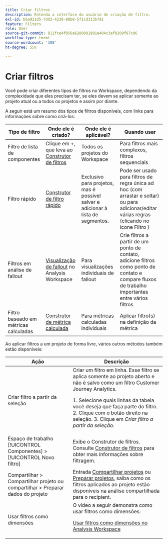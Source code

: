 ```yaml
---
title: Criar filtros
description: Entenda a interface do usuário de criação de filtro.
exl-id: b6a921d5-7dd3-4230-88b8-5f1cd313b791
feature: Filters
role: User
source-git-commit: 811fce4f056a6280081901e484c3af8209f87c06
workflow-type: tm+mt
source-wordcount: '308'
ht-degree: 55%

---
```


# Criar filtros

Você pode criar diferentes tipos de filtros no Workspace, dependendo da complexidade que eles precisam ter, se eles devem se aplicar somente ao projeto atual ou a todos os projetos e assim por diante.

A seguir está um resumo dos tipos de filtros disponíveis, com links para informações sobre como criá-los:

| Tipo de filtro | Onde ele é criado? | Onde ele é aplicável? | Quando usar |
| --- | --- | --- | --- |
| Filtro de lista de componentes | Clique em +, que leva ao [Construtor de filtros](/help/components/filters/filter-builder.md) | Todos os projetos do Workspace | Para filtros mais complexos, filtros sequenciais |
| Filtro rápido | [Construtor de filtro rápido](/help/components/filters/quick-filters.md) | Exclusivo para projetos, mas é possível salvar e adicionar à lista de segmentos. | Pode ser usado para filtros de regra única ad hoc (com arrastar e soltar) ou para adicionar/editar várias regras (clicando no ícone Filtro ) |
| Filtros em análise de fallout | [Visualização de fallout](/help/analysis-workspace/visualizations/fallout/compare-segments-fallout.md) no Analysis Workspace | Para visualizações individuais de fallout | Crie filtros a partir de um ponto de contato, adicione filtros como ponto de contato e compare fluxos de trabalho importantes entre vários filtros |
| Filtro baseado em métricas calculadas | [Construtor de métrica calculada](/help/components/calc-metrics/cm-workflow/metrics-with-segments.md) | Para métricas calculadas individuais | Aplicar filtro(s) na definição da métrica |

Ao aplicar filtros a um projeto de forma livre, vários outros métodos também estão disponíveis:

| Ação | Descrição |
| --- | --- |
| Criar filtro a partir da seleção | Criar um filtro em linha. Esse filtro se aplica somente ao projeto aberto e não é salvo como um filtro Customer Journey Analytics.<p> 1. Selecione quais linhas da tabela você deseja que faça parte do filtro.  2. Clique com o botão direito na seleção.  3. Clique em *Criar filtro a partir da seleção*. |
| Espaço de trabalho [!UICONTROL Componentes] > [!UICONTROL Novo filtro] | Exibe o Construtor de filtros. Consulte [Construtor de filtros](/help/components/filters/filter-builder.md) para obter mais informações sobre filtragem. |
| Compartilhar > Compartilhar projeto ou compartilhar > Preparar dados do projeto | Entrada [Compartilhar projetos](/help/analysis-workspace/curate-share/share-projects.md) ou [Preparar projetos](/help/analysis-workspace/curate-share/curate.md), saiba como os filtros aplicados ao projeto estão disponíveis na análise compartilhada para o recipient. |
| Usar filtros como dimensões | O vídeo a seguir demonstra como usar filtros como dimensões:  <p>[Usar filtros como dimensões no Analysis Workspace](https://experienceleague.adobe.com/docs/customer-journey-analytics-learn/tutorials/components/filters/use-filters-as-dimensions.html?lang=pt-BR)</p> |
